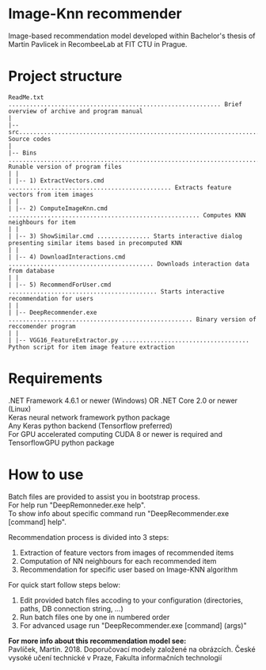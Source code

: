 Image-Knn recommender
===========
Image-based recommendation model developed within Bachelor's thesis of Martin Pavlicek in RecombeeLab at FIT CTU in Prague.

Project structure
==================
```
ReadMe.txt ............................................................ Brief overview of archive and program manual
|
|-- src................................................................................................ Source codes
|
|-- Bins .......................................................................... Runable version of program files
| |
| |-- 1) ExtractVectors.cmd .............................................. Extracts feature vectors from item images
| |
| |-- 2) ComputeImageKnn.cmd ...................................................... Computes KNN neighbours for item
| |
| |-- 3) ShowSimilar.cmd ............... Starts interactive dialog presenting similar items based in precomputed KNN
| |
| |-- 4) DownloadInteractions.cmd ......................................... Downloads interaction data from database
| |
| |-- 5) RecommendForUser.cmd .......................................... Starts interactive recommendation for users
| |
| |-- DeepRecommender.exe .................................................... Binary version of reccomender program
| |
| |-- VGG16_FeatureExtractor.py .................................... Python script for item image feature extraction
```

Requirements
===============
.NET Framework 4.6.1 or newer (Windows) OR .NET Core 2.0 or newer (Linux) <br>
Keras neural network framework python package <br>
Any Keras python backend (Tensorflow preferred) <br>
For GPU accelerated computing CUDA 8 or newer is required and TensorflowGPU python package <br>

How to use
==============
Batch files are provided to assist you in bootstrap process. <br>
For help run "DeepRemonneder.exe help". <br>
To show info about specific command run "DeepRecommender.exe [command] help". <br>

Recommendation process is divided into 3 steps:
1) Extraction of feature vectors from images of recommended items
2) Computation of NN neighbours for each recommended item
3) Recommendation for specific user based on Image-KNN algorithm

For quick start follow steps below:
1) Edit provided batch files accoding to your configuration (directories, paths, DB connection string, ...)
2) Run batch files one by one in numbered order
3) For advanced usage run "DeepRecommender.exe [command] (args)"

<b>For more info about this recommendation model see:</b><br>
Pavlíček, Martin. 2018. Doporučovací modely založené na obrázcích. České vysoké učení technické v Praze, Fakulta informačních
technologií
